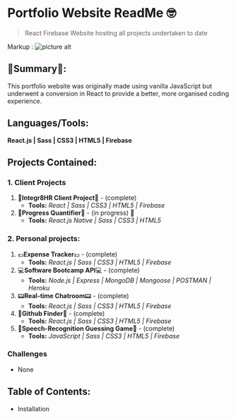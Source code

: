 
# Portfolio Website ReadMe :nerd_face:
> React Firebase Website hosting all projects undertaken to date

Markup : ![picture alt](http://via.placeholder.com/200x150 "Title is optional")

## :satellite:Summary:satellite::
This portfolio website was originally made using vanilla JavaScript but underwent a conversion in React to provide a better, more organised coding experience.

## Languages/Tools:
__React.js | Sass | CSS3 | HTML5 | Firebase__

## Projects Contained:
### 1. Client Projects
1. :office:__Integr8HR Client Project__:office: - (complete) 
   - __Tools:__ _React | Sass | CSS3 | HTML5 | Firebase_
2. :seedling:__Progress Quantifier__:seedling: - (in progress) :movie_camera:
   - __Tools:__ _React.js Native | Sass | CSS3 | HTML5_

### 2. Personal projects:
1. :pound:__Expense Tracker__:pound:  - (complete) 
   - __Tools:__ _React.js | Sass | CSS3 | HTML5 | Firebase_
2. :computer:__Software Bootcamp API__:computer: - (complete) 
   - __Tools:__ _Node.js | Express | MongoDB | Mongoose | POSTMAN | Heroku_
3. :pager:__Real-time Chatroom__:pager:  - (complete) 
   - __Tools:__ _React.js | Sass | CSS3 | HTML5 | Firebase_
4. :flashlight:__Github Finder__:flashlight:  - (complete) 
   - __Tools:__ _React.js | Sass | CSS3 | HTML5 | Firebase_
5. :loudspeaker:__Speech-Recognition Guessing Game__:loudspeaker:  - (complete) 
   - __Tools:__ _JavaScript | Sass | CSS3 | HTML5 | Firebase_

### Challenges
- None

## Table of Contents:
- Installation

